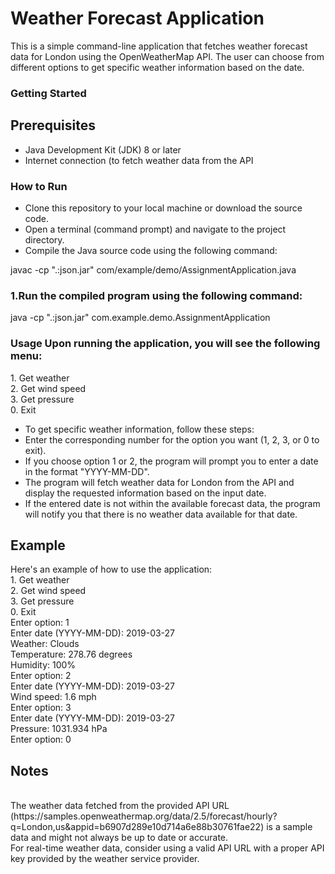 <h1>Weather Forecast Application</h1>

<p>This is a simple command-line application that fetches weather forecast data for London using the OpenWeatherMap API. The user can choose from different options to get specific weather information based on the date.</p>

<h3>Getting Started</h3>
<h2>Prerequisites</h2>
<ul>
  <li>Java Development Kit (JDK) 8 or later</li>
 <li>Internet connection (to fetch weather data from the API</li>
</ul>
<h3>
  How to Run
</h3>
<ul>
  <li>Clone this repository to your local machine or download the source code.</li>
  <li>Open a terminal (command prompt) and navigate to the project directory.</li>
  <li>Compile the Java source code using the following command:</li>
</ul>
javac -cp ".:json.jar" com/example/demo/AssignmentApplication.java
<h3>1.Run the compiled program using the following command:</h3>
java -cp ".:json.jar" com.example.demo.AssignmentApplication
<h3>Usage
Upon running the application, you will see the following menu:</h3>
1. Get weather<br>
2. Get wind speed<br>
3. Get pressure<br>
0. Exit<br>
<ul>
  <li>To get specific weather information, follow these steps:</li>
  <li>Enter the corresponding number for the option you want (1, 2, 3, or 0 to exit).</li>
  <li>If you choose option 1 or 2, the program will prompt you to enter a date in the format "YYYY-MM-DD".</li>
  <li>The program will fetch weather data for London from the API and display the requested information based on the input date.</li>
  <li>If the entered date is not within the available forecast data, the program will notify you that there is no weather data available for that date.</li>
</ul>

<h2>Example</h2>
Here's an example of how to use the application:<br>
1. Get weather<br>
2. Get wind speed<br>
3. Get pressure<br>
0. Exit<br>
Enter option: 1<br>
Enter date (YYYY-MM-DD): 2019-03-27<br>
Weather: Clouds<br>
Temperature: 278.76 degrees<br>
Humidity: 100%<br>
Enter option: 2<br>
Enter date (YYYY-MM-DD): 2019-03-27<br>
Wind speed: 1.6 mph<br>
Enter option: 3<br>
Enter date (YYYY-MM-DD): 2019-03-27<br>
Pressure: 1031.934 hPa<br>
Enter option: 0<br>
<h2>Notes</h2><br>
The weather data fetched from the provided API URL (https://samples.openweathermap.org/data/2.5/forecast/hourly?q=London,us&appid=b6907d289e10d714a6e88b30761fae22) is a sample data and might not always be up to date or accurate.<br>
For real-time weather data, consider using a valid API URL with a proper API key provided by the weather service provider.


